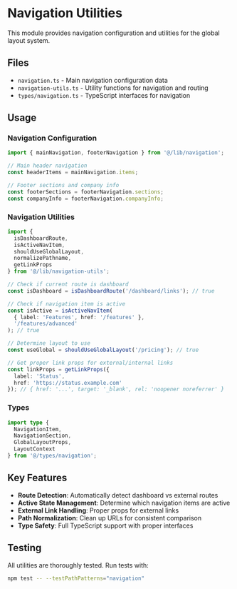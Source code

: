 # Navigation Utilities

This module provides navigation configuration and utilities for the global layout system.

## Files

- `navigation.ts` - Main navigation configuration data
- `navigation-utils.ts` - Utility functions for navigation and routing
- `types/navigation.ts` - TypeScript interfaces for navigation

## Usage

### Navigation Configuration

```typescript
import { mainNavigation, footerNavigation } from '@/lib/navigation';

// Main header navigation
const headerItems = mainNavigation.items;

// Footer sections and company info
const footerSections = footerNavigation.sections;
const companyInfo = footerNavigation.companyInfo;
```

### Navigation Utilities

```typescript
import {
  isDashboardRoute,
  isActiveNavItem,
  shouldUseGlobalLayout,
  normalizePathname,
  getLinkProps
} from '@/lib/navigation-utils';

// Check if current route is dashboard
const isDashboard = isDashboardRoute('/dashboard/links'); // true

// Check if navigation item is active
const isActive = isActiveNavItem(
  { label: 'Features', href: '/features' },
  '/features/advanced'
); // true

// Determine layout to use
const useGlobal = shouldUseGlobalLayout('/pricing'); // true

// Get proper link props for external/internal links
const linkProps = getLinkProps({
  label: 'Status',
  href: 'https://status.example.com'
}); // { href: '...', target: '_blank', rel: 'noopener noreferrer' }
```

### Types

```typescript
import type {
  NavigationItem,
  NavigationSection,
  GlobalLayoutProps,
  LayoutContext
} from '@/types/navigation';
```

## Key Features

- **Route Detection**: Automatically detect dashboard vs external routes
- **Active State Management**: Determine which navigation items are active
- **External Link Handling**: Proper props for external links
- **Path Normalization**: Clean up URLs for consistent comparison
- **Type Safety**: Full TypeScript support with proper interfaces

## Testing

All utilities are thoroughly tested. Run tests with:

```bash
npm test -- --testPathPatterns="navigation"
```